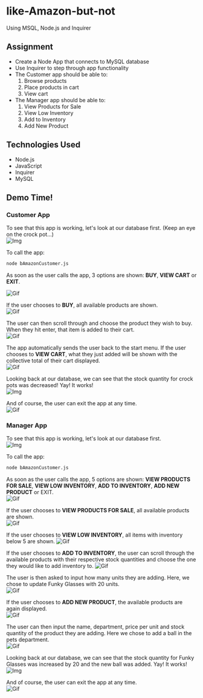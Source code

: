 # like-Amazon-but-not
Using MSQL, Node.js and Inquirer

## Assignment
* Create a Node App that connects to MySQL database
* Use Inquirer to step through app functionality
* The Customer app should be able to:
    1. Browse products
    2. Place products in cart
    3. View cart
* The Manager app should be able to:
    1. View Products for Sale
    2. View Low Inventory
    3. Add to Inventory
    4. Add New Product

## Technologies Used
* Node.js
* JavaScript
* Inquirer
* MySQL

## Demo Time!

### Customer App
To see that this app is working, let's look at our database first. (Keep an eye on the crock pot...)   
![Img](images/customer_before.png)
  
To call the app:
```bash
node bAmazonCustomer.js
```  
As soon as the user calls the app, 3 options are shown: **BUY**, **VIEW CART** or **EXIT**.  

![Gif](gifs/customer_step1.gif)  

If the user chooses to **BUY**, all available products are shown.  
![Gif](gifs/customer_step2.gif)

The user can then scroll through and choose the product they wish to buy. When they hit enter, that item is added to their cart.  
![Gif](gifs/customer_step3.gif)  

The app automatically sends the user back to the start menu. If the user chooses to **VIEW CART**, what they just added will be shown with the collective total of their cart displayed.  
![Gif](gifs/customer_step4.gif)  

Looking back at our database, we can see that the stock quantity for crock pots was decreased! Yay! It works!  
![Img](images/customer_after.png)  

And of course, the user can exit the app at any time.  
![Gif](gifs/customer_step5.gif)  

### Manager App
To see that this app is working, let's look at our database first.    
![Img](images/manager_before.png)
  
To call the app:
```bash
node bAmazonCustomer.js
```  
As soon as the user calls the app, 5 options are shown: **VIEW PRODUCTS FOR SALE**, **VIEW LOW INVENTORY**, **ADD TO INVENTORY**, **ADD NEW PRODUCT** or EXIT.  
![Gif](gifs/manager_step1.gif)  

If the user chooses to **VIEW PRODUCTS FOR SALE**, all available products are shown.  
![Gif](gifs/manager_step2.gif)

If the user chooses to **VIEW LOW INVENTORY**, all items with inventory below 5 are shown. 
![Gif](gifs/manager_step3.gif)  

If the user chooses to **ADD TO INVENTORY**, the user can scroll through the available products with their respective stock quantities and choose the one they would like to add inventory to.
![Gif](gifs/manager_step4.gif)  

The user is then asked to input how many units they are adding. Here, we chose to update Funky Glasses with 20 units.  
![Gif](gifs/manager_step5.gif)  

If the user chooses to **ADD NEW PRODUCT**, the available products are again displayed.  
![Gif](gifs/manager_step6.gif)  

The user can then input the name, department, price per unit and stock quantity of the product they are adding. Here we chose to add a ball in the pets department.  
![Gif](gifs/manager_step7.gif)   

Looking back at our database, we can see that the stock quantity for Funky Glasses was increased by 20 and the new ball was added. Yay! It works!  
![Img](images/manager_after.png)  

And of course, the user can exit the app at any time.  
![Gif](gifs/manager_step8.gif)  

